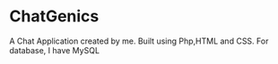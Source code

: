 # ChatGenics
A Chat Application created by me. Built using Php,HTML and CSS. For database, I have MySQL
